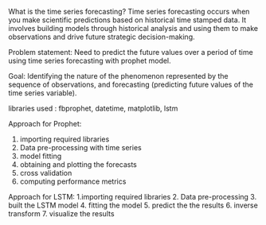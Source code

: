 What is the time series forecasting?
Time series forecasting occurs when you make scientific predictions based on historical time stamped data. It involves building models through historical analysis and using them to make observations and drive future strategic decision-making.

Problem statement:
Need to predict the future values over a period of time using time series forecasting with prophet model.

Goal: Identifying the nature of the phenomenon represented by the sequence of observations, and forecasting (predicting future values of the time series variable).

libraries used : fbprophet, datetime, matplotlib, lstm

Approach for Prophet:
1.  importing required libraries
2.  Data pre-processing with time series
3.  model fitting
4.  obtaining and plotting the forecasts
5.  cross validation
6.  computing performance metrics

Approach for LSTM:
1.importing required libraries
2.  Data pre-processing
3.  built the LSTM model
4.  fitting the model
5.  predict the the results
6.  inverse transform
7.  visualize the results
